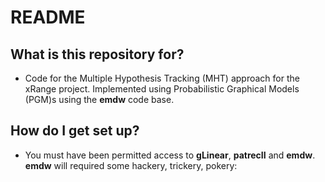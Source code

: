 # README #

## What is this repository for? ##

* Code for the Multiple Hypothesis Tracking (MHT) approach for the xRange project. Implemented using Probabilistic Graphical Models (PGM)s using the **emdw** code base.

## How do I get set up? ##

* You must have been permitted access to **gLinear**, **patrecII** and **emdw**. **emdw** will required some hackery, trickery, pokery:
